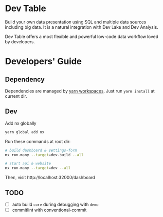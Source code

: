# Dev Table

Build your own data presentation using SQL and multiple data sources including big data. It is a natural integration with Dev Lake and Dev Analysis.

Dev Table offers a most flexible and powerful low-code data workflow loved by developers.


# Developers' Guide

## Dependency
Dependencies are managed by [yarn workspaces](https://classic.yarnpkg.com/lang/en/docs/workspaces/). Just run `yarn install` at current dir.

## Dev
Add nx globally
```bash
yarn global add nx
```

Run these commands at root dir:
```bash
# build dashboard & settings-form
nx run-many --target=dev-build --all

# start api & website
nx run-many --target=dev --all
```

Then, visit http://localhost:32000/dashboard


## TODO
- [ ] auto build `core` during debugging with `demo`
- [ ] commitlint with conventional-commit